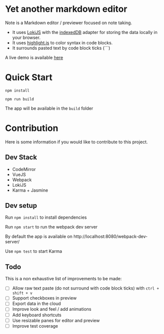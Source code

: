# Yet another markdown editor

Note is a Markdown editor / previewer focused on note taking.

* It uses [LokiJS](http://lokijs.org/) with the [indexedDB](https://developer.mozilla.org/en/docs/Web/API/IndexedDB_API) adapter
for storing the data locally in your browser.
* It uses [highlight.js](https://highlightjs.org/) to color syntax in code blocks.
* It surrounds pasted text by code block ticks (\`\`\`)


A live demo is available [here](https://plrenaudin.github.io/Note/)

# Quick Start

`npm install`

`npm run build`

The app will be available in the `build` folder

# Contribution

Here is some information if you would like to contribute to this project.

## Dev Stack

* CodeMirror
* VueJS
* Webpack
* LokiJS
* Karma + Jasmine

## Dev setup

Run `npm install` to install dependencies

Run `npm start` to run the webpack dev server

By default the app is available on http://localhost:8080/webpack-dev-server/

Use `npm test` to start Karma

## Todo
This is a non exhaustive list of improvements to be made:

- [ ] Allow raw text paste (do not surround with code block ticks) with `ctrl + shift + v`
- [ ] Support checkboxes in preview
- [ ] Export data in the cloud
- [ ] Improve look and feel / add animations
- [ ] Add keyboard shortcuts
- [ ] Use resizable panes for editor and preview
- [ ] Improve test coverage
